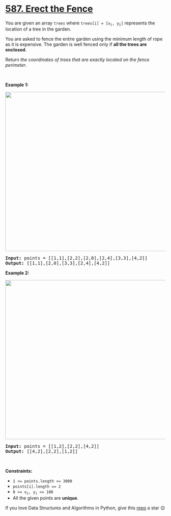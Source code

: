 # [587. Erect the Fence][title]

<p>You are given an array <code>trees</code> where <code>trees[i] = [x<sub>i</sub>, y<sub>i</sub>]</code> represents the location of a tree in the garden.</p>
<p>You are asked to fence the entire garden using the minimum length of rope as it is expensive. The garden is well fenced only if <strong>all the trees are enclosed</strong>.</p>
<p>Return <em>the coordinates of trees that are exactly located on the fence perimeter</em>.</p>
<p> </p>
<p><strong>Example 1:</strong></p>
<img alt="" src="https://assets.leetcode.com/uploads/2021/04/24/erect2-plane.jpg" style="width: 509px; height: 500px;"/>
<pre><strong>Input:</strong> points = [[1,1],[2,2],[2,0],[2,4],[3,3],[4,2]]
<strong>Output:</strong> [[1,1],[2,0],[3,3],[2,4],[4,2]]
</pre>
<p><strong>Example 2:</strong></p>
<img alt="" src="https://assets.leetcode.com/uploads/2021/04/24/erect1-plane.jpg" style="width: 509px; height: 500px;"/>
<pre><strong>Input:</strong> points = [[1,2],[2,2],[4,2]]
<strong>Output:</strong> [[4,2],[2,2],[1,2]]
</pre>
<p> </p>
<p><strong>Constraints:</strong></p>
<ul>
<li><code>1 &lt;= points.length &lt;= 3000</code></li>
<li><code>points[i].length == 2</code></li>
<li><code>0 &lt;= x<sub>i</sub>, y<sub>i</sub> &lt;= 100</code></li>
<li>All the given points are <strong>unique</strong>.</li>
</ul>


If you love Data Structures and Algorithms in Python, give this [repo][me] a star :wink:

[title]: https://leetcode.com/problems/erect-the-fence
[me]: https://github.com/bumblebee211196/awesome-python-leetcode